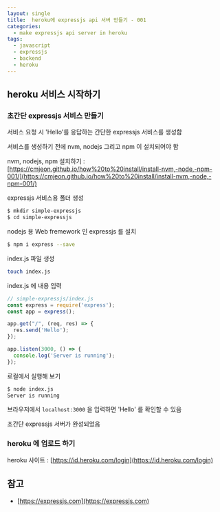 ```yaml
---
layout: single
title:  heroku에 expressjs api 서버 만들기 - 001
categories: 
  - make expressjs api server in heroku
tags: 
  - javascript
  - expressjs
  - backend
  - heroku
---
```


## heroku 서비스 시작하기

### 초간단 expressjs 서비스 만들기

서비스 요청 시 'Hello'를 응답하는 간단한 expressjs 서비스를 생성함

서비스를 생성하기 전에 nvm, nodejs 그리고 npm 이 설치되어야 함

nvm, nodejs, npm 설치하기 :  [https://cmjeon.github.io/how%20to%20install/install-nvm,-node,-npm-001/](https://cmjeon.github.io/how%20to%20install/install-nvm,-node,-npm-001/)

expressjs 서비스용 폴더 생성

```bash
$ mkdir simple-expressjs
$ cd simple-expressjs
```

nodejs 용 Web fremework 인 expressjs 를 설치

```bash
$ npm i express --save
```

index.js 파일 생성

```bash
touch index.js
```

index.js 에 내용 입력

```js
// simple-expressjs/index.js
const express = require('express');
const app = express();

app.get("/", (req, res) => {
  res.send('Hello');
});

app.listen(3000, () => {
  console.log('Server is running');
});
```

로컬에서 실행해 보기

```bash
$ node index.js
Server is running
```

브라우저에서 `localhost:3000` 을 입력하면 'Hello' 를 확인할 수 있음

초간단 expressjs 서버가 완성되었음

### heroku 에 업로드 하기

heroku 사이트 : [https://id.heroku.com/login](https://id.heroku.com/login)







## 참고

- [https://expressjs.com](https://expressjs.com)